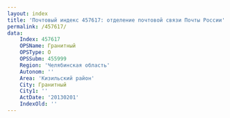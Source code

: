 ```yaml
---
layout: index
title: 'Почтовый индекс 457617: отделение почтовой связи Почты России'
permalink: /457617/
data:
    Index: 457617
    OPSName: Гранитный
    OPSType: О
    OPSSubm: 455999
    Region: 'Челябинская область'
    Autonom: ''
    Area: 'Кизильский район'
    City: Гранитный
    City1: ''
    ActDate: '20130201'
    IndexOld: ''
---
```

